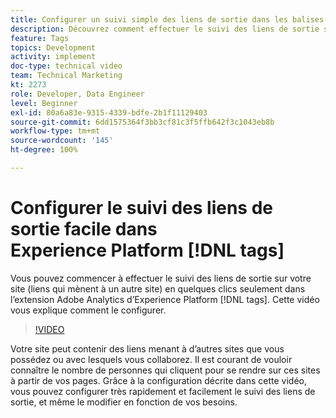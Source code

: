 ```yaml
---
title: Configurer un suivi simple des liens de sortie dans les balises Experience Platform
description: Découvrez comment effectuer le suivi des liens de sortie sur votre site (liens qui mènent à un autre site) en quelques clics seulement dans l’extension Adobe Analytics des balises Experience Platform.
feature: Tags
topics: Development
activity: implement
doc-type: technical video
team: Technical Marketing
kt: 2273
role: Developer, Data Engineer
level: Beginner
exl-id: 80a6a83e-9315-4339-bdfe-2b1f11129403
source-git-commit: 6dd1575364f3bb3cf81c3f5ffb642f3c1043eb8b
workflow-type: tm+mt
source-wordcount: '145'
ht-degree: 100%

---
```


# Configurer le suivi des liens de sortie facile dans Experience Platform [!DNL tags]

Vous pouvez commencer à effectuer le suivi des liens de sortie sur votre site (liens qui mènent à un autre site) en quelques clics seulement dans l’extension Adobe Analytics d’Experience Platform [!DNL tags]. Cette vidéo vous explique comment le configurer.

>[!VIDEO](https://video.tv.adobe.com/v/37920/?quality=12&learn=on&captions=fre_fr)

Votre site peut contenir des liens menant à d’autres sites que vous possédez ou avec lesquels vous collaborez. Il est courant de vouloir connaître le nombre de personnes qui cliquent pour se rendre sur ces sites à partir de vos pages. Grâce à la configuration décrite dans cette vidéo, vous pouvez configurer très rapidement et facilement le suivi des liens de sortie, et même le modifier en fonction de vos besoins.
